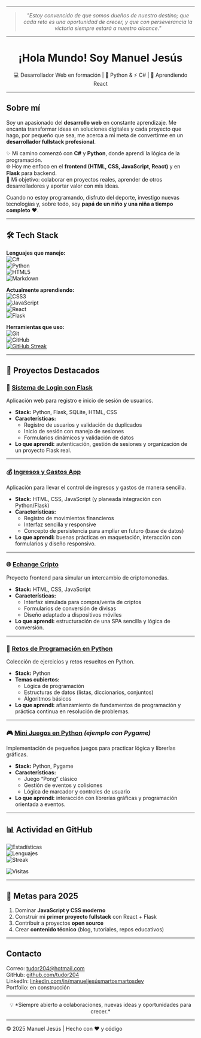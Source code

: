 <div align="center">

---

> *"Estoy convencido de que somos dueños de nuestro destino; que cada reto es una oportunidad de crecer, y que con perseverancia la victoria siempre estará a nuestro alcance."*

---

#  ¡Hola Mundo! Soy **Manuel Jesús**   
💻 Desarrollador Web en formación | 🐍 Python & ⚡ C# | 🌱 Aprendiendo React

</div>

---

## Sobre mí

Soy un apasionado del **desarrollo web** en constante aprendizaje. Me encanta transformar ideas en soluciones digitales y cada proyecto que hago, por pequeño que sea, me acerca a mi meta de convertirme en un **desarrollador fullstack profesional**.  

✨ Mi camino comenzó con **C#** y **Python**, donde aprendí la lógica de la programación.  
🌐 Hoy me enfoco en el **frontend (HTML, CSS, JavaScript, React)** y en **Flask** para backend.  
🤝 Mi objetivo: colaborar en proyectos reales, aprender de otros desarrolladores y aportar valor con mis ideas.  

Cuando no estoy programando, disfruto del deporte, investigo nuevas tecnologías y, sobre todo, soy **papá de un niño y una niña a tiempo completo** ❤️.  

---

## 🛠️ Tech Stack

**Lenguajes que manejo:**  
![C#](https://img.shields.io/badge/C%23-239120?logo=c-sharp&logoColor=white)  
![Python](https://img.shields.io/badge/Python-3776AB?logo=python&logoColor=white)  
![HTML5](https://img.shields.io/badge/HTML5-E34F26?logo=html5&logoColor=white)  
![Markdown](https://img.shields.io/badge/Markdown-000000?logo=markdown&logoColor=white)  

**Actualmente aprendiendo:**  
![CSS3](https://img.shields.io/badge/CSS3-1572B6?logo=css3&logoColor=white)  
![JavaScript](https://img.shields.io/badge/JavaScript-F7DF1E?logo=javascript&logoColor=black)  
![React](https://img.shields.io/badge/React-61DAFB?logo=react&logoColor=black)  
![Flask](https://img.shields.io/badge/Flask-000000?logo=flask&logoColor=white)  

**Herramientas que uso:**  
![Git](https://img.shields.io/badge/Git-F05032?logo=git&logoColor=white)  
![GitHub](https://img.shields.io/badge/GitHub-181717?logo=github&logoColor=white)  
[![GitHub Streak](https://streak-stats.demolab.com/?user=tudor204)](https://git.io/streak-stats)  

---

## 💼 Proyectos Destacados

### 🔐 [Sistema de Login con Flask](https://github.com/tudor204/Sistema-login)
Aplicación web para registro e inicio de sesión de usuarios.  
- **Stack:** Python, Flask, SQLite, HTML, CSS  
- **Características:**
  - Registro de usuarios y validación de duplicados
  - Inicio de sesión con manejo de sesiones
  - Formularios dinámicos y validación de datos
- **Lo que aprendí:** autenticación, gestión de sesiones y organización de un proyecto Flask real.

---

### 💰 [Ingresos y Gastos App](https://github.com/tudor204/Ingresos-gastos-app)
Aplicación para llevar el control de ingresos y gastos de manera sencilla.  
- **Stack:** HTML, CSS, JavaScript (y planeada integración con Python/Flask)  
- **Características:**
  - Registro de movimientos financieros
  - Interfaz sencilla y responsive
  - Concepto de persistencia para ampliar en futuro (base de datos)  
- **Lo que aprendí:** buenas prácticas en maquetación, interacción con formularios y diseño responsivo.

---

### 🌐 [Echange Cripto](https://github.com/tudor204/Echange-cripto)
Proyecto frontend para simular un intercambio de criptomonedas.  
- **Stack:** HTML, CSS, JavaScript  
- **Características:**
  - Interfaz simulada para compra/venta de criptos
  - Formularios de conversión de divisas
  - Diseño adaptado a dispositivos móviles
- **Lo que aprendí:** estructuración de una SPA sencilla y lógica de conversión.

---

### 🐍 [Retos de Programación en Python](https://github.com/tudor204/python-ejercicios)
Colección de ejercicios y retos resueltos en Python.  
- **Stack:** Python  
- **Temas cubiertos:**
  - Lógica de programación
  - Estructuras de datos (listas, diccionarios, conjuntos)
  - Algoritmos básicos
- **Lo que aprendí:** afianzamiento de fundamentos de programación y práctica continua en resolución de problemas.

---

### 🎮 [Mini Juegos en Python](https://github.com/tudor204/pong) *(ejemplo con Pygame)*  
Implementación de pequeños juegos para practicar lógica y librerías gráficas.  
- **Stack:** Python, Pygame  
- **Características:**
  - Juego “Pong” clásico
  - Gestión de eventos y colisiones
  - Lógica de marcador y controles de usuario
- **Lo que aprendí:** interacción con librerías gráficas y programación orientada a eventos.

---

## 📊 Actividad en GitHub

![Estadísticas](https://github-readme-stats.vercel.app/api?username=tudor204&show_icons=true&theme=radical)  
![Lenguajes](https://github-readme-stats.vercel.app/api/top-langs/?username=tudor204&layout=compact&theme=radical)  
![Streak](https://streak-stats.demolab.com?user=tudor204&theme=radical)  

![Visitas](https://komarev.com/ghpvc/?username=tudor204&label=Visitas&color=blueviolet)  

---

## 🎯 Metas para 2025

1. Dominar **JavaScript y CSS moderno**  
2. Construir mi **primer proyecto fullstack** con React + Flask  
3. Contribuir a proyectos **open source**  
4. Crear **contenido técnico** (blog, tutoriales, repos educativos)  

---

## Contacto

Correo: [tudor204@hotmail.com](mailto:tudor204@hotmail.com)  
GitHub: [github.com/tudor204](https://github.com/tudor204)  
LinkedIn: [linkedin.com/in/manueljesúsmartosmartosdev](https://www.linkedin.com/in/manueljesúsmartosmartosdev/)  
Portfolio: en construcción


---

<div align="center">  
💡 *Siempre abierto a colaboraciones, nuevas ideas y oportunidades para crecer.*  
</div>

---
© 2025 Manuel Jesús | Hecho con ❤️ y código
